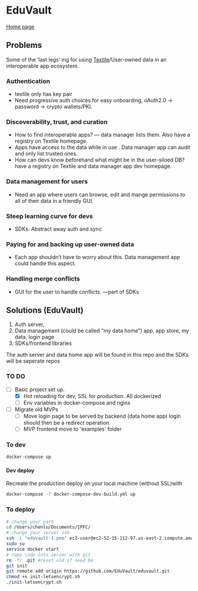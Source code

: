 # EduVault

[Home page](eduvault.org)

## Problems

Some of the ‘last legs’ ing for using [Textile](textile.io)/User-owned data in an interoperable app ecosystem.

### Authentication

- textile only has key pair
- Need progressive auth choices for easy onboarding, oAuth2.0 -> password -> crypto wallets/PKI.

### Discoverability, trust, and curation

- How to find interoperable apps? — data manager lists them. Also have a registry on Textile homepage.
- Apps have access to the data while in use . Data manager app can audit and only list trusted ones.
- How can devs know beforehand what might be in the user-siloed DB? have a registry on Textile and data manager app dev homepage.

### Data management for users

- Need an app where users can browse, edit and mange permissions to all of their data in a friendly GUI.

### Steep learning curve for devs

- SDKs. Abstract away auth and sync

### Paying for and backing up user-owned data

- Each app shouldn’t have to worry about this. Data management app could handle this aspect.

### Handling merge conflicts

- GUI for the user to handle conflicts. —part of SDKs

## Solutions (EduVault)

1. Auth server,
2. Data management (could be called “my data home”) app, app store, my data, login page
3. SDKs/frontend libraries

The auth server and data home app will be found in this repo and the SDKs will be seperate repos

### TO DO

- [ ] Basic project set up.
  - [x] Hot reloading for dev, SSL for production. All dockerized
  - [ ] Env variables in docker-compose and nginx
- [ ] Migrate old MVPs
  - [ ] Move login page to be served by backend (data home app) login should then be a redirect operation.
  - [ ] MVP frontend move to 'examples' folder

### To dev

```bash
docker-compose up
```

#### Dev deploy

Recreate the production deploy on your local machine (without SSL)with

```bash
docker-compose -f docker-compose-dev-build.yml up
```

### To deploy

```bash
# change your path
cd /Users/chenlu/Documents/IPFC/
# change your server ssh
ssh -i "eduvault-1.pem" ec2-user@ec2-52-15-112-97.us-east-2.compute.amazonaws.com
sudo su
service docker start
# copy code into server with git
rm -fr .git #reset old if need be
git init
git remote add origin https://github.com/EduVault/eduvault.git
chmod +x init-letsencrypt.sh
./init-letsencrypt.sh

```
